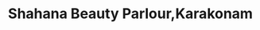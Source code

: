 ---
title: "Shahana Beauty Parlour,Karakonam"
url: /neyattinkara/shahana-beauty-parlour-karakonam/
shop: beauty
---